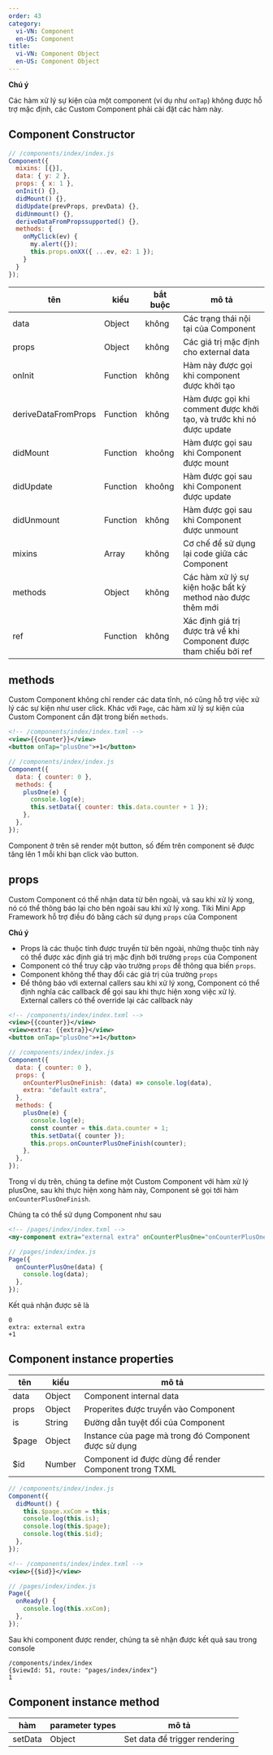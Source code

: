 ```yaml
---
order: 43
category:
  vi-VN: Component
  en-US: Component
title:
  vi-VN: Component Object
  en-US: Component Object
---
```


**Chú ý**

Các hàm xử lý sự kiện của một component (ví dụ như `onTap`) không được hỗ trợ mặc định, các Custom Component phải cài đặt các hàm này.

## Component Constructor

```js
// /components/index/index.js
Component({
  mixins: [{}],
  data: { y: 2 },
  props: { x: 1 },
  onInit() {},
  didMount() {},
  didUpdate(prevProps, prevData) {},
  didUnmount() {},
  deriveDataFromPropssupported() {},
  methods: {
    onMyClick(ev) {
      my.alert({});
      this.props.onXX({ ...ev, e2: 1 });
    }
  }
});
```

| tên                 | kiểu     | bắt buộc | mô tả                                                               |
| ------------------- | -------- | -------- | ------------------------------------------------------------------- |
| data                | Object   | không    | Các trạng thái nội tại của Component                                |
| props               | Object   | không    | Các giá trị mặc định cho external data                              |
| onInit              | Function | không    | Hàm này được gọi khi component được khởi tạo                        |
| deriveDataFromProps | Function | không    | Hàm được gọi khi comment được khởi tạo, và trước khi nó được update |
| didMount            | Function | khoông   | Hàm được gọi sau khi Component được mount                           |
| didUpdate           | Function | khoông   | Hàm được gọi sau khi Component được update                          |
| didUnmount          | Function | không    | Hàm được gọi sau khi Component được unmount                         |
| mixins              | Array    | không    | Cơ chế để sử dụng lại code giữa các Component                       |
| methods             | Object   | không    | Các hàm xử lý sự kiện hoặc bất kỳ method nào được thêm mới          |
| ref                 | Function | không    | Xác định giá trị được trả về khi Component được tham chiếu bởi ref  |

## methods

Custom Component không chỉ render các data tĩnh, nó cũng hỗ trợ việc xử lý các sự kiện như user click.
Khác với `Page`, các hàm xử lý sự kiện của Custom Component cần đặt trong biến `methods`.

```xml
<!-- /components/index/index.txml -->
<view>{{counter}}</view>
<button onTap="plusOne">+1</button>
```

```js
// /components/index/index.js
Component({
  data: { counter: 0 },
  methods: {
    plusOne(e) {
      console.log(e);
      this.setData({ counter: this.data.counter + 1 });
    },
  },
});
```

Component ở trên sẽ render một button, số đếm trên component sẽ được tăng lên 1 mỗi khi bạn click vào button.

## props

Custom Component có thể nhận data từ bên ngoài, và sau khi xử lý xong, nó có thể thông báo lại cho bên ngoài sau khi xử lý xong.
Tiki Mini App Framework hỗ trợ điều đó bằng cách sử dụng `props` của Component

**Chú ý**

- Props là các thuộc tính được truyền từ bên ngoài, những thuộc tính này có thể được xác định giá trị mặc định bởi trường `props` của Component
- Component có thể truy cập vào trường `props` để thông qua biến `props`.
- Component không thể thay đổi các giá trị của trường `props`
- Để thông báo với external callers sau khi xử lý xong, Component có thể định nghĩa các callback để gọi sau khi thực hiện xong việc xử lý. External callers có thể override lại các callback này

```xml
<!-- /components/index/index.txml -->
<view>{{counter}}</view>
<view>extra: {{extra}}</view>
<button onTap="plusOne">+1</button>
```

```js
// /components/index/index.js
Component({
  data: { counter: 0 },
  props: {
    onCounterPlusOneFinish: (data) => console.log(data),
    extra: "default extra",
  },
  methods: {
    plusOne(e) {
      console.log(e);
      const counter = this.data.counter + 1;
      this.setData({ counter });
      this.props.onCounterPlusOneFinish(counter);
    },
  },
});
```

Trong ví dụ trên, chúng ta define một Custom Component với hàm xử lý plusOne, sau khi thực hiện xong hàm này,
Component sẽ gọi tới hàm `onCounterPlusOneFinish`.

Chúng ta có thể sử dụng Component như sau

```xml
<!-- /pages/index/index.txml -->
<my-component extra="external extra" onCounterPlusOne="onCounterPlusOne" />
```

```js
// /pages/index/index.js
Page({
  onCounterPlusOne(data) {
    console.log(data);
  },
});
```

Kết quả nhận được sẽ là

```
0
extra: external extra
+1
```

## Component instance properties

| tên    | kiểu   | mô tả                                                 |
| ------ | ------ | ----------------------------------------------------- |
| data   | Object | Component internal data                               |
| props  | Object | Properites được truyền vào Component                  |
| is     | String | Đường dẫn tuyệt đối của Component                     |
| $page  | Object | Instance của page mà trong đó Component được sử dụng  |
| $id    | Number | Component id được dùng để render Component trong TXML |

```js
// /components/index/index.js
Component({
  didMount() {
    this.$page.xxCom = this;
    console.log(this.is);
    console.log(this.$page);
    console.log(this.$id);
  },
});
```

```xml
<!-- /components/index/index.txml -->
<view>{{$id}}</view>
```

```js
// /pages/index/index.js
Page({
  onReady() {
    console.log(this.xxCom);
  },
});
```

Sau khi component được render, chúng ta sẽ nhận được kết quả sau trong console

```
/components/index/index
{$viewId: 51, route: "pages/index/index"}
1
```

## Component instance method

| hàm     | parameter types | mô tả                         |
| ------- | --------------- | ----------------------------- |
| setData | Object          | Set data để trigger rendering |

